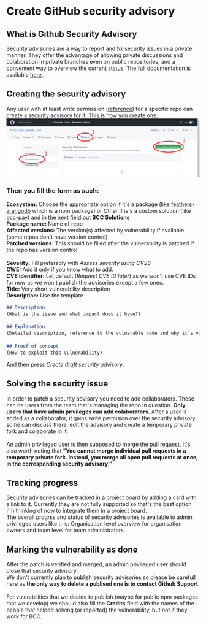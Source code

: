 # Create GitHub security advisory

## What is Github Security Advisory
Security advisories are a way to report and fix security issues in a private manner. They offer the advantage of allowing private discussions and colaboration in private branches even on public repositories, and a convenient way to overview the current status. The full documentation is available [here](https://docs.github.com/en/code-security).

## Creating the security advisory
Any user with at least write permission ([reference](https://docs.github.com/en/code-security/security-advisories/permission-levels-for-security-advisories)) for a specific repo can create a security advisory for it. This is how you create one:
![Create security advisory](./create-advisory.png)

### Then you fill the form as such:<br>
**Ecosystem:** Choose the appropriate option if it's a package (like [feathers-arangodb](https://github.com/bcc-code/feathers-arangodb) which is a npm package) or Other if is's a custom solution (like [bcc-pay](https://github.com/bcc-code/bcc-pay)) and in the next field put **BCC Solutions**<br>
**Package name:** Name of repo<br>
**Affected versions:** The version(s) affected by vulnerability if available (some repos don't have version control)<br>
**Patched versions:** This should be filled after the vulnerability is patched if the repo has version control<br>
<br>
**Severity:** Fill preferably with *Assess severity using CVSS*<br>
**CWE:** Add it only if you know what to add.<br>
**CVE identifier:** Let default (*Request CVE ID later*) as we won't use CVE IDs for now as we won't publish the advisories except a few ones.<br>
**Title:** Very short vulnerability description<br>
**Description:** Use the template<br>
```markdown
## Description
(What is the issue and what impact does it have?)

## Explanation
(Detailed description, reference to the vulnerable code and why it's vulnerable.)

## Proof of concept
(How to exploit this vulnerability)
```
And then press *Create draft security advisory*.

## Solving the security issue
In order to patch a security advisory you need to add collaborators. Those can be users from the team that's managing the repo in question. **Only users that have admin privileges can add colaborators.** After a user is added as a collaborator, it gains write permision over the security advisory so he can discuss there, edit the advisory and create a temporary private fork and colaborate in it.<br><br>
An admin privileged user is then supposed to merge the pull request. 
It's also worth noting that **"You cannot merge individual pull requests in a temporary private fork. Instead, you merge all open pull requests at once, in the corresponding security advisory."** 

## Tracking progress
Security advisories can be tracked in a project board by adding a card with a link to it. Currently they are not fully supported so that's the best option I'm thinking of now to integrate them in a project board.<br>
The overall progrss and status of security advisories is available to admin privileged users like this: Organisation level overview for organisation owners and team level for team administrators.

## Marking the vulnerability as done
After the patch is verified and merged, an admin privileged user should close that security advisory.<br>
We don't currently plan to publish security advisories so please be carefull here as **the only way to delete a publised one is to contact Github Support**.<br><br>
For vulerabilities that we decide to publish (maybe for public npm packages that we develop) we should also fill the **Credits** field with the names of the people that helped solving (or reported) the vulnerability, but not if they work for BCC.
